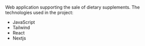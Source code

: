 Web application supporting the sale of dietary supplements.
The technologies used in the project:
- JavaScript
- Tailwind
- React
- Nextjs
